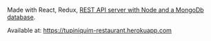 Made with React, Redux, <a href="https://github.com/lucassartor/react-restaurant-backend">REST API server with Node and a MongoDb database</a>.

Available at: https://tupiniquim-restaurant.herokuapp.com
